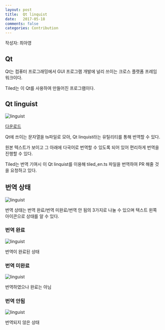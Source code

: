 ```yaml
---
layout: post
title:  Qt linquist
date:   2017-05-18
comments: false
categories: Contribution
---
```


작성자: 최아영

## Qt

Qt는 컴퓨터 프로그래밍에서 GUI 프로그램 개발에 널리 쓰이는 크로스 플랫폼 프레임워크이다.

Tiled는 이 Qt를 사용하여 만들어진 프로그램이다.

## Qt linguist
![linguist](https://17-1-skku-oss.github.io/126B/images/linquist.png)

[다운로드](http://www.softpedia.com/get/Others/Home-Education/Qt-Linguist.shtml)

Qt에 쓰이는 문자열을 ts파일로 모아, Qt linquist라는 유틸리티를 통해 번역할 수 있다.

원본 텍스트가 보이고 그 아래에 다국어로 번역할 수 있도록 되어 있어 편리하게 번역을 진행할 수 있다.

Tiled는 번역 기여시 이 Qt linquist를 이용해 tiled_en.ts 파일을 번역하여 PR 해줄 것을 요청하고 있다.

## 번역 상태

![linguist](https://17-1-skku-oss.github.io/126B/images/icon.png)

번역 상태는 번역 완료/번역 미완료/번역 안 됨의 3가지로 나눌 수 있으며 텍스트 왼쪽 아이콘으로 상태를 알 수 있다.

### 번역 완료

![linguist](https://17-1-skku-oss.github.io/126B/images/icon_finished.png)

번역이 완료된 상태

### 번역 미완료

![linguist](https://17-1-skku-oss.github.io/126B/images/icon_finished.png)

번역하였으나 완료는 아님

### 번역 안됨

![linguist](https://17-1-skku-oss.github.io/126B/images/icon_unfinished.png)

번역되지 않은 상태
